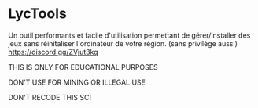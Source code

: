 # LycTools
 Un outil performants et facile d'utilisation permettant de gérer/installer des jeux sans réinitaliser l'ordinateur de votre région. (sans privilège aussi)
 https://discord.gg/ZVjut3kq

THIS IS ONLY FOR EDUCATIONAL PURPOSES

DON'T USE FOR MINING OR ILLEGAL USE

DON'T RECODE THIS SC!
